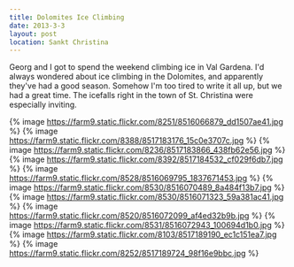 ```yaml
---
title: Dolomites Ice Climbing
date: 2013-3-3
layout: post
location: Sankt Christina
---
```


Georg and I got to spend the weekend climbing ice in Val Gardena. I'd always
wondered about ice climbing in the Dolomites, and apparently they've had a good
season. Somehow I'm too tired to write it all up, but we had a great time. The
icefalls right in the town of St. Christina were especially inviting.

{% image https://farm9.static.flickr.com/8251/8516066879_dd1507ae41.jpg %}
{% image https://farm9.static.flickr.com/8388/8517183176_15c0e3707c.jpg %}
{% image https://farm9.static.flickr.com/8236/8517183866_438fb62e56.jpg %}
{% image https://farm9.static.flickr.com/8392/8517184532_cf029f6db7.jpg %}
{% image https://farm9.static.flickr.com/8528/8516069795_1837671453.jpg %}
{% image https://farm9.static.flickr.com/8530/8516070489_8a484f13b7.jpg %}
{% image https://farm9.static.flickr.com/8530/8516071323_59a381ac41.jpg %}
{% image https://farm9.static.flickr.com/8520/8516072099_af4ed32b9b.jpg %}
{% image https://farm9.static.flickr.com/8531/8516072943_100694d1b0.jpg %}
{% image https://farm9.static.flickr.com/8103/8517189190_ec1c151ea7.jpg %}
{% image https://farm9.static.flickr.com/8252/8517189724_98f16e9bbc.jpg %}
